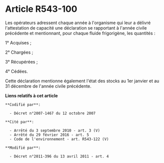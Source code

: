 # Article R543-100

Les opérateurs adressent chaque année à l'organisme qui leur a délivré l'attestation de capacité une déclaration se
rapportant à l'année civile précédente et mentionnant, pour chaque fluide frigorigène, les quantités :

1° Acquises ;

2° Chargées ;

3° Récupérées ;

4° Cédées.

Cette déclaration mentionne également l'état des stocks au 1er janvier et au 31 décembre de l'année civile précédente.

**Liens relatifs à cet article**

	**Codifié par**:

	  - Décret n°2007-1467 du 12 octobre 2007

	**Cité par**:

	  - Arrêté du 3 septembre 2010 - art. 3 (V)
	  - Arrêté du 29 février 2016 - art. 5
	  - Code de l'environnement - art. R543-122 (V)

	**Modifié par**:

	  - Décret n°2011-396 du 13 avril 2011 - art. 4
